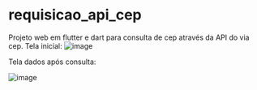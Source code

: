# requisicao_api_cep

Projeto web em flutter e dart para consulta de cep através da API do via cep.
Tela inicial:
![image](https://github.com/user-attachments/assets/fc9ce579-5f43-43b0-87b4-a5c01b50470c)

Tela dados após consulta:

![image](https://github.com/user-attachments/assets/dbafdc7e-38e3-41bc-a7bc-e48bb0beed94)
